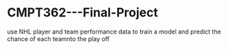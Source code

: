 # CMPT362---Final-Project

use NHL player and team performance data to train a model and predict the chance of each teamnto the play off 
